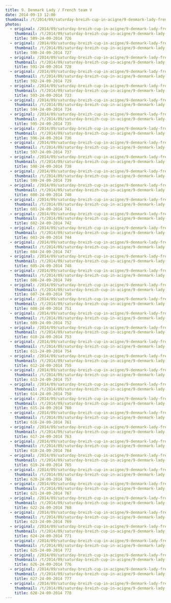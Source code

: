 ```yaml
---
title: 9. Denmark Lady / French team V 
date: 2014-09-13 12:00
thumbnail: /t/2014/09/saturday-breizh-cup-in-acigne/9-denmark-lady-french-team-v/589-24-09-2014-726.jpg
photos:
  - original: /2014/09/saturday-breizh-cup-in-acigne/9-denmark-lady-french-team-v/589-24-09-2014-726.jpg
    thumbnail: /t/2014/09/saturday-breizh-cup-in-acigne/9-denmark-lady-french-team-v/589-24-09-2014-726.jpg
    title: 589-24-09-2014 726
  - original: /2014/09/saturday-breizh-cup-in-acigne/9-denmark-lady-french-team-v/590-24-09-2014-727.jpg
    thumbnail: /t/2014/09/saturday-breizh-cup-in-acigne/9-denmark-lady-french-team-v/590-24-09-2014-727.jpg
    title: 590-24-09-2014 727
  - original: /2014/09/saturday-breizh-cup-in-acigne/9-denmark-lady-french-team-v/591-24-09-2014-728.jpg
    thumbnail: /t/2014/09/saturday-breizh-cup-in-acigne/9-denmark-lady-french-team-v/591-24-09-2014-728.jpg
    title: 591-24-09-2014 728
  - original: /2014/09/saturday-breizh-cup-in-acigne/9-denmark-lady-french-team-v/592-24-09-2014-729.jpg
    thumbnail: /t/2014/09/saturday-breizh-cup-in-acigne/9-denmark-lady-french-team-v/592-24-09-2014-729.jpg
    title: 592-24-09-2014 729
  - original: /2014/09/saturday-breizh-cup-in-acigne/9-denmark-lady-french-team-v/593-24-09-2014-733.jpg
    thumbnail: /t/2014/09/saturday-breizh-cup-in-acigne/9-denmark-lady-french-team-v/593-24-09-2014-733.jpg
    title: 593-24-09-2014 733
  - original: /2014/09/saturday-breizh-cup-in-acigne/9-denmark-lady-french-team-v/594-24-09-2014-734.jpg
    thumbnail: /t/2014/09/saturday-breizh-cup-in-acigne/9-denmark-lady-french-team-v/594-24-09-2014-734.jpg
    title: 594-24-09-2014 734
  - original: /2014/09/saturday-breizh-cup-in-acigne/9-denmark-lady-french-team-v/595-24-09-2014-735.jpg
    thumbnail: /t/2014/09/saturday-breizh-cup-in-acigne/9-denmark-lady-french-team-v/595-24-09-2014-735.jpg
    title: 595-24-09-2014 735
  - original: /2014/09/saturday-breizh-cup-in-acigne/9-denmark-lady-french-team-v/596-24-09-2014-736.jpg
    thumbnail: /t/2014/09/saturday-breizh-cup-in-acigne/9-denmark-lady-french-team-v/596-24-09-2014-736.jpg
    title: 596-24-09-2014 736
  - original: /2014/09/saturday-breizh-cup-in-acigne/9-denmark-lady-french-team-v/597-24-09-2014-737.jpg
    thumbnail: /t/2014/09/saturday-breizh-cup-in-acigne/9-denmark-lady-french-team-v/597-24-09-2014-737.jpg
    title: 597-24-09-2014 737
  - original: /2014/09/saturday-breizh-cup-in-acigne/9-denmark-lady-french-team-v/598-24-09-2014-738.jpg
    thumbnail: /t/2014/09/saturday-breizh-cup-in-acigne/9-denmark-lady-french-team-v/598-24-09-2014-738.jpg
    title: 598-24-09-2014 738
  - original: /2014/09/saturday-breizh-cup-in-acigne/9-denmark-lady-french-team-v/599-24-09-2014-739.jpg
    thumbnail: /t/2014/09/saturday-breizh-cup-in-acigne/9-denmark-lady-french-team-v/599-24-09-2014-739.jpg
    title: 599-24-09-2014 739
  - original: /2014/09/saturday-breizh-cup-in-acigne/9-denmark-lady-french-team-v/600-24-09-2014-740.jpg
    thumbnail: /t/2014/09/saturday-breizh-cup-in-acigne/9-denmark-lady-french-team-v/600-24-09-2014-740.jpg
    title: 600-24-09-2014 740
  - original: /2014/09/saturday-breizh-cup-in-acigne/9-denmark-lady-french-team-v/601-24-09-2014-741.jpg
    thumbnail: /t/2014/09/saturday-breizh-cup-in-acigne/9-denmark-lady-french-team-v/601-24-09-2014-741.jpg
    title: 601-24-09-2014 741
  - original: /2014/09/saturday-breizh-cup-in-acigne/9-denmark-lady-french-team-v/602-24-09-2014-742.jpg
    thumbnail: /t/2014/09/saturday-breizh-cup-in-acigne/9-denmark-lady-french-team-v/602-24-09-2014-742.jpg
    title: 602-24-09-2014 742
  - original: /2014/09/saturday-breizh-cup-in-acigne/9-denmark-lady-french-team-v/603-24-09-2014-744.jpg
    thumbnail: /t/2014/09/saturday-breizh-cup-in-acigne/9-denmark-lady-french-team-v/603-24-09-2014-744.jpg
    title: 603-24-09-2014 744
  - original: /2014/09/saturday-breizh-cup-in-acigne/9-denmark-lady-french-team-v/604-24-09-2014-747.jpg
    thumbnail: /t/2014/09/saturday-breizh-cup-in-acigne/9-denmark-lady-french-team-v/604-24-09-2014-747.jpg
    title: 604-24-09-2014 747
  - original: /2014/09/saturday-breizh-cup-in-acigne/9-denmark-lady-french-team-v/605-24-09-2014-748.jpg
    thumbnail: /t/2014/09/saturday-breizh-cup-in-acigne/9-denmark-lady-french-team-v/605-24-09-2014-748.jpg
    title: 605-24-09-2014 748
  - original: /2014/09/saturday-breizh-cup-in-acigne/9-denmark-lady-french-team-v/606-24-09-2014-749.jpg
    thumbnail: /t/2014/09/saturday-breizh-cup-in-acigne/9-denmark-lady-french-team-v/606-24-09-2014-749.jpg
    title: 606-24-09-2014 749
  - original: /2014/09/saturday-breizh-cup-in-acigne/9-denmark-lady-french-team-v/607-24-09-2014-750.jpg
    thumbnail: /t/2014/09/saturday-breizh-cup-in-acigne/9-denmark-lady-french-team-v/607-24-09-2014-750.jpg
    title: 607-24-09-2014 750
  - original: /2014/09/saturday-breizh-cup-in-acigne/9-denmark-lady-french-team-v/608-24-09-2014-751.jpg
    thumbnail: /t/2014/09/saturday-breizh-cup-in-acigne/9-denmark-lady-french-team-v/608-24-09-2014-751.jpg
    title: 608-24-09-2014 751
  - original: /2014/09/saturday-breizh-cup-in-acigne/9-denmark-lady-french-team-v/609-24-09-2014-752.jpg
    thumbnail: /t/2014/09/saturday-breizh-cup-in-acigne/9-denmark-lady-french-team-v/609-24-09-2014-752.jpg
    title: 609-24-09-2014 752
  - original: /2014/09/saturday-breizh-cup-in-acigne/9-denmark-lady-french-team-v/610-24-09-2014-753.jpg
    thumbnail: /t/2014/09/saturday-breizh-cup-in-acigne/9-denmark-lady-french-team-v/610-24-09-2014-753.jpg
    title: 610-24-09-2014 753
  - original: /2014/09/saturday-breizh-cup-in-acigne/9-denmark-lady-french-team-v/611-24-09-2014-754.jpg
    thumbnail: /t/2014/09/saturday-breizh-cup-in-acigne/9-denmark-lady-french-team-v/611-24-09-2014-754.jpg
    title: 611-24-09-2014 754
  - original: /2014/09/saturday-breizh-cup-in-acigne/9-denmark-lady-french-team-v/612-24-09-2014-755.jpg
    thumbnail: /t/2014/09/saturday-breizh-cup-in-acigne/9-denmark-lady-french-team-v/612-24-09-2014-755.jpg
    title: 612-24-09-2014 755
  - original: /2014/09/saturday-breizh-cup-in-acigne/9-denmark-lady-french-team-v/613-24-09-2014-757.jpg
    thumbnail: /t/2014/09/saturday-breizh-cup-in-acigne/9-denmark-lady-french-team-v/613-24-09-2014-757.jpg
    title: 613-24-09-2014 757
  - original: /2014/09/saturday-breizh-cup-in-acigne/9-denmark-lady-french-team-v/614-24-09-2014-758.jpg
    thumbnail: /t/2014/09/saturday-breizh-cup-in-acigne/9-denmark-lady-french-team-v/614-24-09-2014-758.jpg
    title: 614-24-09-2014 758
  - original: /2014/09/saturday-breizh-cup-in-acigne/9-denmark-lady-french-team-v/615-24-09-2014-760.jpg
    thumbnail: /t/2014/09/saturday-breizh-cup-in-acigne/9-denmark-lady-french-team-v/615-24-09-2014-760.jpg
    title: 615-24-09-2014 760
  - original: /2014/09/saturday-breizh-cup-in-acigne/9-denmark-lady-french-team-v/616-24-09-2014-761.jpg
    thumbnail: /t/2014/09/saturday-breizh-cup-in-acigne/9-denmark-lady-french-team-v/616-24-09-2014-761.jpg
    title: 616-24-09-2014 761
  - original: /2014/09/saturday-breizh-cup-in-acigne/9-denmark-lady-french-team-v/617-24-09-2014-763.jpg
    thumbnail: /t/2014/09/saturday-breizh-cup-in-acigne/9-denmark-lady-french-team-v/617-24-09-2014-763.jpg
    title: 617-24-09-2014 763
  - original: /2014/09/saturday-breizh-cup-in-acigne/9-denmark-lady-french-team-v/618-24-09-2014-764.jpg
    thumbnail: /t/2014/09/saturday-breizh-cup-in-acigne/9-denmark-lady-french-team-v/618-24-09-2014-764.jpg
    title: 618-24-09-2014 764
  - original: /2014/09/saturday-breizh-cup-in-acigne/9-denmark-lady-french-team-v/619-24-09-2014-765.jpg
    thumbnail: /t/2014/09/saturday-breizh-cup-in-acigne/9-denmark-lady-french-team-v/619-24-09-2014-765.jpg
    title: 619-24-09-2014 765
  - original: /2014/09/saturday-breizh-cup-in-acigne/9-denmark-lady-french-team-v/620-24-09-2014-766.jpg
    thumbnail: /t/2014/09/saturday-breizh-cup-in-acigne/9-denmark-lady-french-team-v/620-24-09-2014-766.jpg
    title: 620-24-09-2014 766
  - original: /2014/09/saturday-breizh-cup-in-acigne/9-denmark-lady-french-team-v/621-24-09-2014-767.jpg
    thumbnail: /t/2014/09/saturday-breizh-cup-in-acigne/9-denmark-lady-french-team-v/621-24-09-2014-767.jpg
    title: 621-24-09-2014 767
  - original: /2014/09/saturday-breizh-cup-in-acigne/9-denmark-lady-french-team-v/622-24-09-2014-768.jpg
    thumbnail: /t/2014/09/saturday-breizh-cup-in-acigne/9-denmark-lady-french-team-v/622-24-09-2014-768.jpg
    title: 622-24-09-2014 768
  - original: /2014/09/saturday-breizh-cup-in-acigne/9-denmark-lady-french-team-v/623-24-09-2014-769.jpg
    thumbnail: /t/2014/09/saturday-breizh-cup-in-acigne/9-denmark-lady-french-team-v/623-24-09-2014-769.jpg
    title: 623-24-09-2014 769
  - original: /2014/09/saturday-breizh-cup-in-acigne/9-denmark-lady-french-team-v/624-24-09-2014-771.jpg
    thumbnail: /t/2014/09/saturday-breizh-cup-in-acigne/9-denmark-lady-french-team-v/624-24-09-2014-771.jpg
    title: 624-24-09-2014 771
  - original: /2014/09/saturday-breizh-cup-in-acigne/9-denmark-lady-french-team-v/625-24-09-2014-772.jpg
    thumbnail: /t/2014/09/saturday-breizh-cup-in-acigne/9-denmark-lady-french-team-v/625-24-09-2014-772.jpg
    title: 625-24-09-2014 772
  - original: /2014/09/saturday-breizh-cup-in-acigne/9-denmark-lady-french-team-v/626-24-09-2014-776.jpg
    thumbnail: /t/2014/09/saturday-breizh-cup-in-acigne/9-denmark-lady-french-team-v/626-24-09-2014-776.jpg
    title: 626-24-09-2014 776
  - original: /2014/09/saturday-breizh-cup-in-acigne/9-denmark-lady-french-team-v/627-24-09-2014-777.jpg
    thumbnail: /t/2014/09/saturday-breizh-cup-in-acigne/9-denmark-lady-french-team-v/627-24-09-2014-777.jpg
    title: 627-24-09-2014 777
  - original: /2014/09/saturday-breizh-cup-in-acigne/9-denmark-lady-french-team-v/628-24-09-2014-778.jpg
    thumbnail: /t/2014/09/saturday-breizh-cup-in-acigne/9-denmark-lady-french-team-v/628-24-09-2014-778.jpg
    title: 628-24-09-2014 778
---
```

